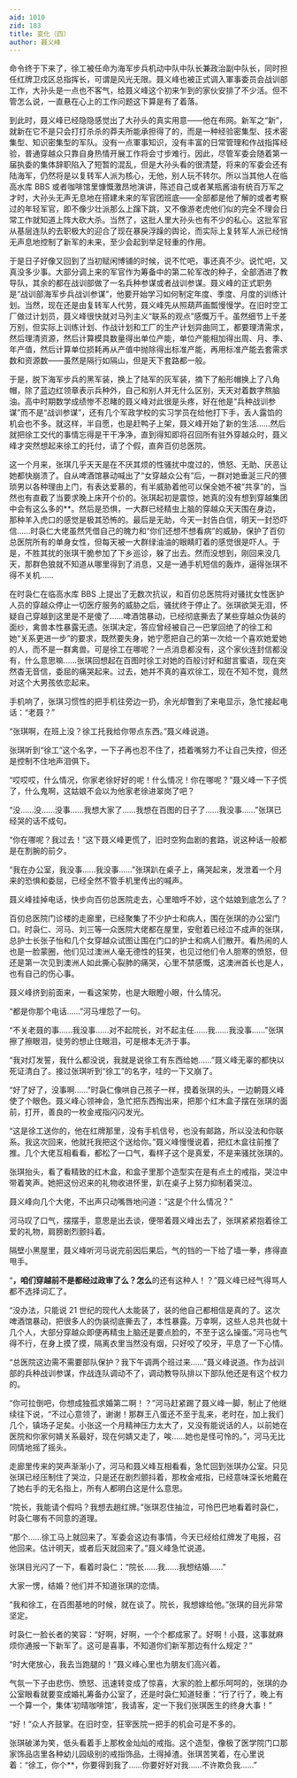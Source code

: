 ```yaml
---
aid: 1010
zid: 183
title: 变化（四）
author: 聂义峰
---
```


命令终于下来了，徐工被任命为海军步兵机动中队中队长兼政治副中队长，同时担任红牌卫戍区总指挥长，可谓是风光无限。聂义峰也被正式调入軍事委员会战训部工作，大孙头是一点也不客气，给聂义峰这个初来乍到的家伙安排了不少活。但不管怎么说，一直悬在心上的工作问题这下算是有了着落。

到此时，聂义峰已经隐隐感觉出了大孙头的真实用意——他在布网。新军之“新”，就新在它不是只会打打杀杀的莽夫所能承担得了的，而是一种经验密集型、技术密集型、知识密集型的军队。没有一点軍事知识，没有丰富的日常管理和作战指挥经验，普通穿越众只靠自身热情开展工作将会寸步难行。因此，尽管军委会随着第一届执委的集体辞职陷入了短暂的混乱，但是大孙头看的很清楚，将来的军委会还有陆海军，仍然将是以复转军人派为核心，无他，别人玩不转尔。所以当其他人在临高水库 BBS 或者咖啡馆里慷慨激昂地演讲，陈述自己或者某瓶酱油有统百万军之才时，大孙头无声无息地在搭建未来的军官团班底——全部都是他了解的或者考察过的年轻军官，即不像少壮派那么上蹿下跳，又不像游老虎他们似的完全不理会日常工作就知道上阵大砍大杀。当然了，这批人里大孙头也有不少的私心。这批军官从基层连队的去职极大的迎合了现在暴戾浮躁的舆论，而实际上复转军人派已经悄无声息地控制了新军的未来，至少会起到举足轻重的作用。

于是日子好像又回到了当初赋闲博铺的时候，说不忙吧，事还真不少。说忙吧，又真没多少事。大部分调上来的军官作为筹备中的第二轮军改的种子，全部洒进了教导队，其余的都在战训部做了一名兵种参谋或者战训参谋。聂义峰的正式职务是“战训部海军步兵战训参谋”，他要开始学习如何制定年度、季度、月度的训练计划。当然，现在还是由复转军人代劳，聂义峰先从照葫芦画瓢慢慢学。在旧时空工厂做过计划员，聂义峰很快就对马列主义“联系的观点”感慨万千。虽然细节上千差万别，但实际上训练计划、作战计划和工厂的生产计划异曲同工，都要理清需求，然后理清资源，然后计算模具数量得出单位产能，单位产能相加得出周、月、季、年产值，然后计算单位损耗再从产值中抛除得出标准产能，再用标准产能去套需求数和资源数——虽然是隔行如隔山，但是天下套路都一般。

于是，脱下海军步兵的黑军装，换上了陆军的灰军装，摘下了船形帽换上了八角帽，除了蓝边红领章表示兵种外，自己和别人并无什么区别，天天对着数字熬脑油。高中时期数学成绩惨不忍睹的聂义峰对此很是头疼，好在他是“兵种战训参谋”而不是“战训参谋”，还有几个军政学校的实习学员在给他打下手，丢人露馅的机会也不多。就这样，半自愿，也是赶鸭子上架，聂义峰开始了新的生活……然后就把徐工交代的事情忘得是干干净净，直到得知即将召回所有驻外穿越众时，聂义峰才突然想起来徐工的托付，请了个假，直奔百仞总医院。

这一个月来，张琪几乎天天是在不厌其烦的性骚扰中度过的，愤怒、无助、厌恶让她都快崩溃了。自从啤酒馆暴动喊出了“女穿越众公有”后，一群对她垂涎三尺的猥琐男以各种理由上门，有表达爱慕的，有半威胁着他可以保全她不被“共享”的，当然也有直截了当要求晚上床开个价的。张琪起初是震惊，她真的没有想到穿越集团中会有这么多的\*\*。然后是恐惧，一大群已经精虫上脑的穿越众天天围在身边，那种羊入虎口的感觉是极其恐怖的。最后是无助，今天一封告白信，明天一封恐吓信……时袅仁大佬虽然凭借自己的魄力和“你们还想不想看病”的威胁，保护了百仞总医院所有的单身女性，但每天被一大群绿油油的眼睛盯着的感觉很是吓人。于是，不胜其扰的张琪干脆参加了下乡巡诊，躲了出去。然而没想到，刚回来没几天，那群色狼就不知道从哪里得到了消息，又是一通手机短信的轰炸，逼得张琪不得不关机……

在时袅仁在临高水库 BBS 上提出了无数次抗议，和百仞总医院将对骚扰女性医护人员的穿越众停止一切医疗服务的威胁之后，骚扰终于停止了。张琪欲哭无泪，怀疑自己穿越到这里是不是傻了……啤酒馆暴动，已经彻底撕去了某些穿越众伪装的面纱，禽兽本性暴露无遗。张琪决定，答应曾经被自己一巴掌回绝了的徐工和她“关系更进一步”的要求，既然要失身，她宁愿把自己的第一次给一个喜欢她爱她的人，而不是一群禽兽。可是徐工在哪呢？一点消息都没有，这个家伙连封信都没有，什么意思嘛……张琪回想起在百图时徐工对她的百般讨好和甜言蜜语，现在突然杳无音信，委屈的痛哭起来。过去，她并不真的喜欢徐工，现在不知不觉，竟然对这个大男孩依恋起来。

手机响了，张琪习惯性的把手机往旁边一扔，余光却瞥到了来电显示，急忙接起电话：“老聂？”

“张琪啊，在班上没？徐工托我给你带点东西。”聂义峰说道。

张琪听到“徐工”这个名字，一下子再也忍不住了，捂着嘴努力不让自己失控，但还是控制不住地声泪俱下。

“哎哎哎，什么情况，你家老徐好好的呢！什么情况！你在哪呢？”聂义峰一下子慌了，什么鬼啊，这姑娘不会以为他家老徐进翠岗了吧？

“没……没……没事……我想大家了……我想在百图的日子了……我没事……”张琪已经哭的话不成句。

“你在哪呢？我过去！”这下聂义峰更慌了，旧时空狗血剧的套路，说这种话一般都是在割腕的前夕。

“我在办公室，我没事……我没事……”张琪趴在桌子上，痛哭起来，发泄着一个月来的恐惧和委屈，已经全然不管手机里传出的喊声。

聂义峰挂掉电话，快步向百仞总医院走去，心里暗呼不妙，这个姑娘到底怎么了？

百仞总医院门诊楼的走廊里，已经聚集了不少护士和病人，围在张琪的办公室门口。时袅仁、河马、刘三等一众医院大佬都在屋里，安慰着已经泣不成声的张琪，总护士长张子怡和几个女穿越众试图让围在门口的护士和病人们散开。看热闹的人也是一脸蒙圈，他们见过澳洲人毫无德性的狂笑，也见过他们令人胆寒的愤怒，但还是第一次见到澳洲人如此撕心裂肺的痛哭，心里不禁感慨，这澳洲首长也是人，也有自己的伤心事。

聂义峰挤到前面来，一看这架势，也是大眼瞪小眼，什么情况。

“都是你那个电话……”河马埋怨了一句。

“不关老聂的事……我没事……对不起院长，对不起主任……我……我没事……”张琪擦了擦眼泪，徒劳的想止住眼泪，可是根本无济于事。

“我对灯发誓，我什么都没说，我就是说徐工有东西给她……”聂义峰无辜的都快以死证清白了。接过张琪听到“徐工”的名字，哇的一下又崩了。

“好了好了，没事啊……”时袅仁像哄自己孩子一样，摸着张琪的头，一边朝聂义峰使了个眼色。聂义峰心领神会，急忙把东西掏出来，把那个红木盒子摆在张琪的面前，打开，善良的一枚金戒指闪闪发光。

“这是徐工送你的，他在红牌那里，没有手机信号，也没有邮路，所以没法和你联系。我这次回来，他就托我把这个送给你。”聂义峰慢慢说着，把红木盒往前推了推。几个大佬互相看看，都松了一口气，看样子这个是真爱，不是来骚扰张琪的。

张琪抬头，看了看精致的红木盒，和盒子里那个造型实在是有点土的戒指，哭泣中带着笑声。她把这份迟来的礼物收进怀里，趴在桌子上努力抑制着哭泣。

聂义峰向几个大佬，不出声只动嘴唇地问道：“这是个什么情况？”

河马叹了口气，摆摆手，意思是出去谈，便带着聂义峰出去了，张琪紧紧抱着徐工爱的礼物，肩膀剧烈颤抖着。

隔壁小黑屋里，聂义峰听河马说完前因后果后，气的铛的一下给了墙一拳，疼得直甩手。

“**，咱们穿越前不是都经过政审了么？怎么**的还有这种人！？”聂义峰已经气得骂人都不选择词汇了。

“没办法，只能说 21 世纪的现代人太能装了，装的他自己都相信是真的了。这次啤酒馆暴动，把很多人的伪装彻底撕去了，本性暴露。万幸啊，这些人总共也就十几个人，大部分穿越众即便再精虫上脑还是要点脸的，不至于这么操蛋。”河马也气得不行，在身上摸了摸，隔离衣里当然没有烟，只好咬了咬牙，平息了一下心情。

“总医院这边需不需要部队保护？我下午调两个班过来……”聂义峰说道。作为战训部的兵种战训参谋，作战连队调动不了，调动教导队排以下部队他还是有这个权力的。

“你可拉倒吧，你想成独孤求婚第二啊！？”河马赶紧踢了聂义峰一脚，制止了他继续往下说，“不过心意领了，谢谢！那群王八蛋还不至于乱来，老时在，加上我们几个，镇场子足矣。小张这一个月精神压力太大了，又没有能说话的人，以前她在医院和你家何婧关系最好，现在何婧又走了，唉……她也是怪可怜的。”，河马无比同情地摇了摇头。

走廊里传来的哭声渐渐小了，河马和聂义峰互相看看，急忙回到张琪办公室。只见张琪已经压制住了哭泣，只是还在剧烈颤抖着，那枚金戒指，已经意味深长地戴在了她右手的无名指上，所有人都明白这是什么意思。

“院长，我能请个假吗？我想去趟红牌。”张琪忍住抽泣，可怜巴巴地看着时袅仁，时袅仁哪有不同意的道理。

“那个……徐工马上就回来了。军委会这边有事情，今天已经给红牌发了电报，召他回来。估计明天，或者后天就回来了。”聂义峰急忙说道。

张琪目光闪了一下，看着时袅仁：“院长……我……我想结婚……”

大家一愣，结婚？他们并不知道张琪的恋情。

“我和徐工，在百图基地的时候，就在谈了。院长，我想嫁给他。”张琪的目光非常坚定。

时袅仁一脸长者的笑容：“好啊，好啊，一个个都成家了。好啊！小聂，这事就麻烦你通报一下新军了。这可是喜事，不知道你们新军那边有什么规定？”

“时大佬放心，我去当跑腿的！”聂义峰心里也为朋友们高兴着。

气氛一下子由悲伤、愤怒、迅速转变成了惊喜，大家的脸上都乐呵呵的，张琪的办公室眼看就要变成婚礼筹备办公室了，还是时袅仁知道轻重：“行了行了，晚上有一个算一个，集体‘初晴咖啡馆’，我请客，定一下我们张琪医生的终身大事！”

“好！”众人齐鼓掌。在旧时空，狂宰医院一把手的机会可是不多的。

张琪破涕为笑，低头看着手上那枚金灿灿的戒指。这个造型，像极了医学院门口那家饰品店里各种幼儿园级别的戒指饰品，土得掉渣。张琪苦笑着，在心里说着：“徐工，你个\*\*，你要得到我了……你要好好对我……不许欺负我……”
